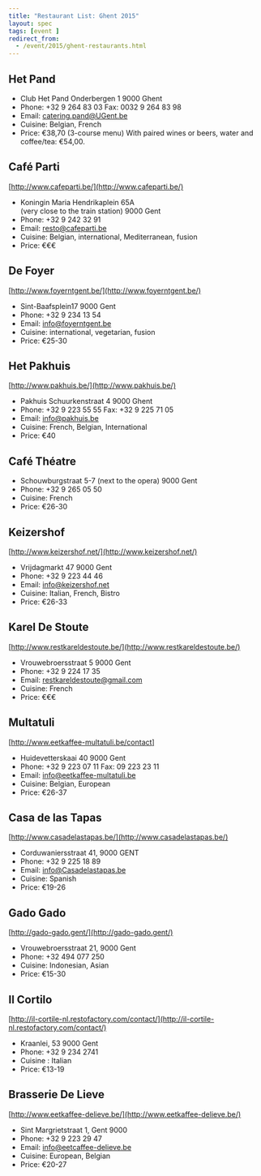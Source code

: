 ```yaml
---
title: "Restaurant List: Ghent 2015"
layout: spec
tags: [event ]
redirect_from:
  - /event/2015/ghent-restaurants.html
---
```


## Het Pand

* Club Het Pand
  Onderbergen 1
  9000 Ghent
* Phone: +32 9 264 83 03
  Fax: 0032 9 264 83 98
* Email: catering.pand@UGent.be
* Cuisine: Belgian, French
* Price: €38,70 (3-course menu)
  With paired wines or beers, water and coffee/tea: €54,00.


## Café Parti

[http://www.cafeparti.be/](http://www.cafeparti.be/)

* Koningin Maria Hendrikaplein 65A  
  (very close to the train station)
  9000 Gent
* Phone: +32 9 242 32 91
* Email: resto@cafeparti.be
* Cuisine: Belgian, international, Mediterranean, fusion
* Price: €€€

## De Foyer

[http://www.foyerntgent.be/](http://www.foyerntgent.be/)

* Sint-Baafsplein17
  9000 Gent
* Phone: +32 9 234 13 54
* Email: info@foyerntgent.be
* Cuisine: international, vegetarian, fusion
* Price: €25-30

## Het Pakhuis

[http://www.pakhuis.be/](http://www.pakhuis.be/)

* Pakhuis
  Schuurkenstraat 4
  9000 Ghent
* Phone: +32 9 223 55 55
  Fax: +32 9 225 71 05
* Email: info@pakhuis.be
* Cuisine: French, Belgian, International
* Price: €40


## Café Théatre

* Schouwburgstraat 5-7
  (next to the opera)
  9000 Gent
* Phone: +32 9 265 05 50
* Cuisine: French
* Price: €26-30


## Keizershof

[http://www.keizershof.net/](http://www.keizershof.net/)

* Vrijdagmarkt 47
  9000 Gent
* Phone: +32 9 223 44 46
* Email: info@keizershof.net
* Cuisine: Italian, French, Bistro
* Price: €26-33


## Karel De Stoute

[http://www.restkareldestoute.be/](http://www.restkareldestoute.be/)

* Vrouwebroersstraat 5
  9000 Gent
* Phone: +32 9 224 17 35
* Email: restkareldestoute@gmail.com
* Cuisine: French
* Price: €€€


## Multatuli

[http://www.eetkaffee-multatuli.be/contact]

* Huidevetterskaai 40
  9000 Gent
* Phone: +32 9 223 07 11
  Fax: 09 223 23 11
* Email: info@eetkaffee-multatuli.be
* Cuisine: Belgian, European
* Price: €26-37


## Casa de las Tapas
[http://www.casadelastapas.be/](http://www.casadelastapas.be/)

* Corduwaniersstraat 41,
  9000 GENT
* Phone: +32 9 225 18 89
* Email: info@Casadelastapas.be
* Cuisine: Spanish
* Price: €19-26


## Gado Gado
[http://gado-gado.gent/](http://gado-gado.gent/)

* Vrouwebroersstraat 21,
  9000 Gent
* Phone: +32 494 077 250
* Cuisine: Indonesian, Asian
* Price: €15-30


## Il Cortilo

[http://il-cortile-nl.restofactory.com/contact/](http://il-cortile-nl.restofactory.com/contact/)

* Kraanlei, 53
  9000 Gent
* Phone: +32 9 234 2741
* Cuisine : Italian
* Price: €13-19


## Brasserie De Lieve

[http://www.eetkaffee-delieve.be/](http://www.eetkaffee-delieve.be/)

* Sint Margrietstraat 1,
  Gent 9000
* Phone: +32 9 223 29 47
* Email: info@eetcaffee-delieve.be
* Cuisine: European, Belgian
* Price: €20-27
